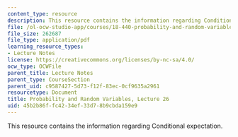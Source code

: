 ```yaml
---
content_type: resource
description: This resource contains the information regarding Conditional expectation.
file: /ol-ocw-studio-app/courses/18-440-probability-and-random-variables-spring-2014/45b2b86ffc4234ef33d78b9cbda159e9_MIT18_440S14_Lecture26.pdf
file_size: 262687
file_type: application/pdf
learning_resource_types:
- Lecture Notes
license: https://creativecommons.org/licenses/by-nc-sa/4.0/
ocw_type: OCWFile
parent_title: Lecture Notes
parent_type: CourseSection
parent_uid: c9587427-5d73-f12f-83ec-0cf9635a2961
resourcetype: Document
title: Probability and Random Variables, Lecture 26
uid: 45b2b86f-fc42-34ef-33d7-8b9cbda159e9
---
```

This resource contains the information regarding Conditional expectation.